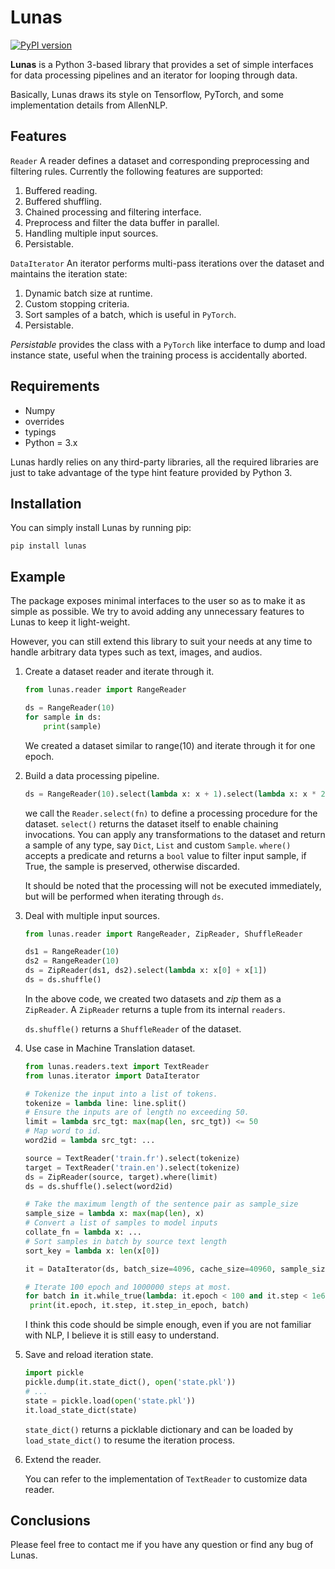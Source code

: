 # Lunas

[![PyPI version](https://img.shields.io/badge/pypi-v0.1.0-limegreen.svg)](https://github.com/pluiez/lunas)

**Lunas** is a Python 3-based library that provides a set of simple interfaces for data processing pipelines and an iterator for looping through data.

Basically, Lunas draws its style on Tensorflow, PyTorch, and some implementation details from AllenNLP.

## Features

`Reader` A reader defines a dataset and corresponding preprocessing and filtering rules. Currently the following features are supported:

1. Buffered reading.
2. Buffered shuffling.
3. Chained processing and filtering interface.
4. Preprocess and filter the data buffer in parallel.
5. Handling multiple input sources.
6. Persistable.

`DataIterator` An iterator performs multi-pass iterations over the dataset and maintains the iteration state:

1. Dynamic batch size at runtime.
2. Custom stopping criteria.
3. Sort samples of a batch, which is useful in `PyTorch`.
4. Persistable.

*Persistable* provides the class with a `PyTorch` like interface to dump and load instance state, useful when the training process is accidentally aborted.

## Requirements

- Numpy
- overrides
- typings
- Python = 3.x

Lunas hardly relies on any third-party libraries, all the required libraries are just
to take advantage of the type hint feature provided by Python 3.

## Installation

You can simply install Lunas by running pip:

```
pip install lunas
```

## Example

The package exposes minimal interfaces to the user so as to make it as simple as possible. We try to avoid adding any unnecessary features to Lunas to keep it light-weight.

However, you can still extend this library to suit your needs at any time to handle arbitrary data types such as text, images, and audios.

1. Create a dataset reader and iterate through it.

   ```python
   from lunas.reader import RangeReader

   ds = RangeReader(10)
   for sample in ds:
       print(sample)
   ```

   We created a dataset similar to range(10) and iterate through it for one epoch.

2. Build a data processing pipeline.

   ```python
   ds = RangeReader(10).select(lambda x: x + 1).select(lambda x: x * 2).where(lambda x: x % 2 == 0)
   ```

   we call the `Reader.select(fn)` to define a processing procedure for the dataset. `select()` returns the dataset itself to enable chaining invocations. You can apply any transformations to the dataset and return a sample of any type, say `Dict`, `List` and custom `Sample`.  `where()` accepts a predicate and returns a `bool` value to filter input sample, if True, the sample is preserved, otherwise discarded.

   It should be noted that the processing will not be executed immediately, but will be performed when iterating through `ds`.

3. Deal with multiple input sources.

   ```python
   from lunas.reader import RangeReader, ZipReader, ShuffleReader

   ds1 = RangeReader(10)
   ds2 = RangeReader(10)
   ds = ZipReader(ds1, ds2).select(lambda x: x[0] + x[1])
   ds = ds.shuffle()
   ```

   In the above code, we created two datasets and *zip* them as a `ZipReader`. A `ZipReader` returns a tuple from its internal `readers`.

   `ds.shuffle()` returns a `ShuffleReader` of the dataset.

4. Use case in Machine Translation dataset.

   ```python
   from lunas.readers.text import TextReader
   from lunas.iterator import DataIterator

   # Tokenize the input into a list of tokens.
   tokenize = lambda line: line.split()
   # Ensure the inputs are of length no exceeding 50.
   limit = lambda src_tgt: max(map(len, src_tgt)) <= 50
   # Map word to id.
   word2id = lambda src_tgt: ...

   source = TextReader('train.fr').select(tokenize)
   target = TextReader('train.en').select(tokenize)
   ds = ZipReader(source, target).where(limit)
   ds = ds.shuffle().select(word2id)

   # Take the maximum length of the sentence pair as sample_size
   sample_size = lambda x: max(map(len), x)
   # Convert a list of samples to model inputs
   collate_fn = lambda x: ...
   # Sort samples in batch by source text length
   sort_key = lambda x: len(x[0])

   it = DataIterator(ds, batch_size=4096, cache_size=40960, sample_size_fn=lambda x, collate_fn=collate_fn, sort_desc_by=sort_key)

   # Iterate 100 epoch and 1000000 steps at most.
   for batch in it.while_true(lambda: it.epoch < 100 and it.step < 1e6):
   	print(it.epoch, it.step, it.step_in_epoch, batch)

   ```

   I think this code should be simple enough, even if you are not familiar with NLP, I believe it is still easy to understand.

5. Save and reload iteration state.

   ```python
   import pickle
   pickle.dump(it.state_dict(), open('state.pkl'))
   # ...
   state = pickle.load(open('state.pkl'))
   it.load_state_dict(state)
   ```

   `state_dict()` returns a picklable dictionary and can be loaded by `load_state_dict()` to resume the iteration process.

6. Extend the reader.

   You can refer to the implementation of `TextReader` to customize data reader.

## Conclusions

Please feel free to contact me if you have any question or find any bug of Lunas.

